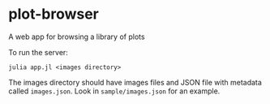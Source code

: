 # plot-browser
A web app for browsing a library of plots

To run the server:
```
julia app.jl <images directory>
```

The images directory should have images files and JSON file with metadata called `images.json`. Look in `sample/images.json` for an example.


